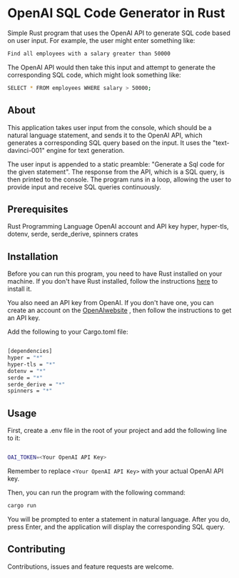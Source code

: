 # OpenAI SQL Code Generator in Rust
Simple Rust program that uses the OpenAI API to generate SQL code based on user input. For example, the user might enter something like:

```bash
Find all employees with a salary greater than 50000
```
The OpenAI API would then take this input and attempt to generate the corresponding SQL code, which might look something like:

```bash
SELECT * FROM employees WHERE salary > 50000;
```
## About
This application takes user input from the console, which should be a natural language statement, and sends it to the OpenAI API, which generates a corresponding SQL query based on the input. It uses the "text-davinci-001" engine for text generation.

The user input is appended to a static preamble: "Generate a Sql code for the given statement". The response from the API, which is a SQL query, is then printed to the console. The program runs in a loop, allowing the user to provide input and receive SQL queries continuously.

## Prerequisites
Rust Programming Language
OpenAI account and API key
hyper, hyper-tls, dotenv, serde, serde_derive, spinners crates

## Installation
Before you can run this program, you need to have Rust installed on your machine. If you don't have Rust installed, follow the instructions [here](https://www.rust-lang.org/tools/install) to install it.

You also need an API key from OpenAI. If you don't have one, you can create an account on the [OpenAIwebsite](https://openai.com/) , then follow the instructions to get an API key.

Add the following to your Cargo.toml file:

```bash

[dependencies]
hyper = "*"
hyper-tls = "*"
dotenv = "*"
serde = "*"
serde_derive = "*"
spinners = "*"
```

## Usage
First, create a .env file in the root of your project and add the following line to it:

```bash

OAI_TOKEN=<Your OpenAI API Key>
```

Remember to replace ```<Your OpenAI API Key>``` with your actual OpenAI API key.

Then, you can run the program with the following command:

```bash
cargo run
```

You will be prompted to enter a statement in natural language. After you do, press Enter, and the application will display the corresponding SQL query.

## Contributing

Contributions, issues and feature requests are welcome.
